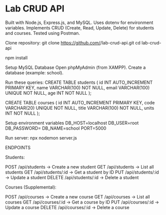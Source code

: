 # Lab CRUD API
Built with Node.js, Express.js, and MySQL.
Uses dotenv for environment variables.
Implements CRUD (Create, Read, Update, Delete) for students and courses.
Tested using Postman.

Clone repository:
git clone https://github.com/<username>/lab-crud-api.git
cd lab-crud-api

npm install

Setup MySQL Database
Open phpMyAdmin (from XAMPP).
Create a database (example: school).

Run these queries:
CREATE TABLE students (
  id INT AUTO_INCREMENT PRIMARY KEY,
  name VARCHAR(100) NOT NULL,
  email VARCHAR(100) UNIQUE NOT NULL,
  age INT NOT NULL
);

CREATE TABLE courses (
  id INT AUTO_INCREMENT PRIMARY KEY,
  code VARCHAR(20) UNIQUE NOT NULL,
  title VARCHAR(100) NOT NULL,
  units INT NOT NULL
);

Setup environment variables
DB_HOST=localhost
DB_USER=root
DB_PASSWORD=
DB_NAME=school
PORT=5000

Run server: npx nodemon server.js

ENDPOINTS

Students:

POST /api/students → Create a new student
GET /api/students → List all students
GET /api/students/:id → Get a student by ID
PUT /api/students/:id → Update a student
DELETE /api/students/:id → Delete a student

Courses (Supplemental):

POST /api/courses → Create a new course
GET /api/courses → List all courses
GET /api/courses/:id → Get a course by ID
PUT /api/courses/:id → Update a course
DELETE /api/courses/:id → Delete a course
